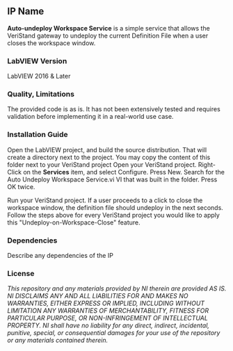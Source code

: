 ## IP Name ##

**Auto-undeploy Workspace Service** is a simple service that allows the VeriStand gateway to undeploy the current Definition File when a user closes the workspace window.

### LabVIEW Version ###

LabVIEW 2016 & Later


### Quality, Limitations ###

The provided code is as is. It has not been extensively tested and requires validation before implementing it in a real-world use case.

### Installation Guide ###

Open the LabVIEW project, and build the source distribution. That will create a <Builds> directory next to the project. You may copy the content of this folder next to your VeriStand project
Open your VeriStand project.
Right-Click on the **Services** item, and select Configure.
Press New. Search for the Auto Undeploy Workspace Service.vi VI that was built in the <Builds> folder. Press OK twice.

Run your VeriStand project. If a user proceeds to a click to close the workspace window, the definition file should undeploy in the next seconds.
Follow the steps above for every VeriStand project you would like to apply this "Undeploy-on-Workspace-Close" feature.

### Dependencies ###

Describe any dependencies of the IP

### License ###

*This repository and any materials provided by NI therein are provided AS IS. NI DISCLAIMS ANY AND ALL LIABILITIES FOR AND MAKES NO WARRANTIES, EITHER EXPRESS OR IMPLIED, INCLUDING WITHOUT LIMITATION ANY WARRANTIES OF MERCHANTABILITY, FITNESS FOR  PARTICULAR PURPOSE, OR NON-INFRINGEMENT OF INTELLECTUAL PROPERTY. NI shall have no liability for any direct, indirect, incidental, punitive, special, or consequential damages for your use of the repository or any materials contained therein.*